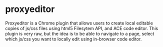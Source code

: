 proxyeditor
===========

Proxyeditor is a Chrome plugin that allows users to create local editable copies of js/css files using html5 Filesytem API, 
and ACE code editor. This plugin is very raw, but the idea is to be able to navigate to a page, select which js/css
you want to locally edit using in-browser code editor.
